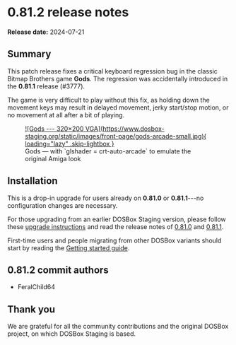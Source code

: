 # 0.81.2 release notes

**Release date:** 2024-07-21


## Summary

This patch release fixes a critical keyboard regression bug in the classic
Bitmap Brothers game **Gods**. The regression was accidentally introduced in
the **0.81.1** release (#3777).

The game is very difficult to play without this fix, as holding down the
movement keys may result in delayed movement, jerky start/stop motion, or no
movement at all after a bit of playing.

<figure markdown>
  <a class="glightbox" href="https://www.dosbox-staging.org/static/images/front-page/gods-arcade.jpg" >
    ![Gods --- 320&times;200 VGA](https://www.dosbox-staging.org/static/images/front-page/gods-arcade-small.jpg){ loading="lazy" .skip-lightbox }
  </a>

  <figcaption markdown>
  Gods — with `glshader = crt-auto-arcade` to emulate the original Amiga look
  </figcaption>
</figure>


## Installation

This is a drop-in upgrade for users already on **0.81.0** or **0.81.1**---no
configuration changes are necessary.

For those upgrading from an earlier DOSBox Staging version, please follow these [upgrade instructions](0.81.0.md/#how-to-upgrade)
and read the release notes of [0.81.0](0.81.0.md) and [0.81.1](0.81.1.md).

First-time users and people migrating from other DOSBox variants should start
by reading the [Getting started guide](../../getting-started/index.md).


## 0.81.2 commit authors

<div class="compact" markdown>

  - FeralChild64

</div>


## Thank you

We are grateful for all the community contributions and the original DOSBox
project, on which DOSBox Staging is based.

